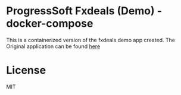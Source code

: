# ProgressSoft Fxdeals (Demo) - docker-compose
This is a containerized version of the fxdeals demo app created.
The Original application can be found [here](https://github.com/oluwin/progress-soft-fxdeals)

# License
MIT
